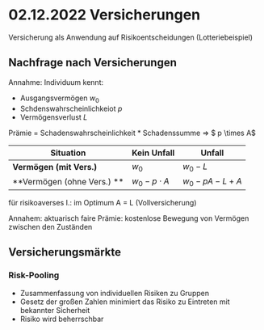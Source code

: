 # 02.12.2022 Versicherungen



Versicherung als Anwendung auf Risikoentscheidungen (Lotteriebeispiel)

## Nachfrage nach Versicherungen

Annahme: Individuum kennt:

- Ausgangsvermögen $w_0$
- Schdenswahrscheinlichkeiot *p*
- Vermögensverlust *L*

Prämie = Schadenswahrscheinlichkeit * Schadenssumme => $ p \times A$

| Situation                  | Kein Unfall      | Unfall         |
| -------------------------- | ---------------- | -------------- |
| **Vermögen (mit Vers.)**   | $w_0$            | $w_0 - L$      |
| **Vermögen (ohne Vers.) ** | $w_0- p \cdot A$ | $w_0 - pA-L+A$ |

für risikoaverses I.: im Optimum A = L (Vollversicherung)

Annahem: aktuarisch faire Prämie: kostenlose Bewegung von Vermögen zwischen den Zuständen



## Versicherungsmärkte

### Risk-Pooling

- Zusammenfassung von individuellen Risiken zu Gruppen
- Gesetz der großen Zahlen minimiert das Risiko zu Eintreten mit bekannter Sicherheit
- Risiko wird beherrschbar

